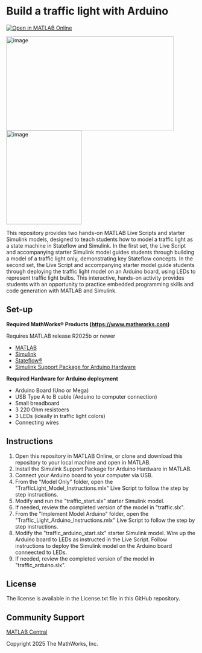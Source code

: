 # Build a traffic light with Arduino

[![Open in MATLAB Online](https://www.mathworks.com/images/responsive/global/open-in-matlab-online.svg)](https://matlab.mathworks.com/open/github/v1?repo=mathworks/Build-a-Traffic-Light-with-Arduino&file=README.mlx)

<img width="444" height="249" alt="image" src="https://github.com/user-attachments/assets/bc26b708-e26c-4d30-8f77-5a4911f5f1ae"/> <img width="200" height="249" alt="image" src="https://github.com/user-attachments/assets/a7c387f3-942f-407a-ba16-e290c0b5987d" />

This repository provides two hands-on MATLAB Live Scripts and starter Simulink models, designed to teach students how to model a traffic light as a state machine in Stateflow and Simulink. In the first set, the Live Script and accompanying starter Simulink model guides students through building a model of a traffic light only, demonstrating key Stateflow concepts. In the second set, the Live Script and accompanying starter model guide students through deploying the traffic light model on an Arduino board, using LEDs to represent traffic light bulbs. This interactive, hands-on activity provides students with an opportunity to practice embedded programming skills and code generation with MATLAB and Simulink.

## Set-up
**Required MathWorks® Products (https://www.mathworks.com)**

Requires MATLAB release R2025b or newer
- [MATLAB](https://www.mathworks.com/products/matlab.html)
- [Simulink](https://www.mathworks.com/products/simulink.html)
- [Stateflow®](https://www.mathworks.com/products/stateflow.html)
- [Simulink Support Package for Arduino Hardware](https://www.mathworks.com/matlabcentral/fileexchange/40312-simulink-support-package-for-arduino-hardware?s_tid=FX_rc1_behav)

**Required Hardware for Arduino deployment**
- Arduino Board (Uno or Mega)
- USB Type A to B cable (Arduino to computer connection)
- Small breadboard
- 3 220 Ohm resistoers
- 3 LEDs (ideally in traffic light colors)
- Connecting wires

## Instructions

1. Open this repository in MATLAB Online, or clone and download this repository to your local machine and open in MATLAB.
2. Install the Simulink Support Package for Arduino Hardware in MATLAB.
3. Connect your Arduino board to your computer via USB.
4. From the "Model Only" folder, open the "TrafficLight_Model_Instructions.mlx" Live Script to follow the step by step instructions.
5. Modify and run the "traffic_start.slx" starter Simulink model.
6. If needed, review the completed version of the model in "traffic.slx".
7. From the "Implement Model Arduino" folder, open the "Traffic_Light_Arduino_Instructions.mlx" Live Script to follow the step by step instructions.
8. Modify the "traffic_arduino_start.slx" starter Simulink model. Wire up the Arduino board to LEDs as instructed in the Live Script. Follow instructions to deploy the Simulink model on the Arduino board conneected to LEDs.
9. If needed, review the completed version of the model in "traffic_arduino.slx".

## License

The license is available in the License.txt file in this GitHub repository.

## Community Support

[MATLAB Central](https://www.mathworks.com/matlabcentral/)

Copyright 2025 The MathWorks, Inc.
